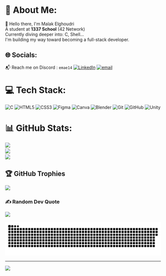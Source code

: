 # 💫 About Me:
👋 Hello there, I'm Malak Elghoudri<br> A student at **1337 School** (42 Network) <br>Currently diving deeper into: C, Shell...<br>I'm building my way toward becoming a full-stack developer.


## 🌐 Socials:
📬 Reach me on Discord  : `emae14`
[![LinkedIn](https://img.shields.io/badge/LinkedIn-%230077B5.svg?logo=linkedin&logoColor=white)](https://linkedin.com/in/www.linkedin.com/in/malak-elghoudri-4077a3302) [![email](https://img.shields.io/badge/Email-D14836?logo=gmail&logoColor=white)](mailto:m.elghoudri1@gmail.com) 

# 💻 Tech Stack:
![C](https://img.shields.io/badge/c-%2300599C.svg?style=for-the-badge&logo=c&logoColor=white) ![HTML5](https://img.shields.io/badge/html5-%23E34F26.svg?style=for-the-badge&logo=html5&logoColor=white) ![CSS3](https://img.shields.io/badge/css3-%231572B6.svg?style=for-the-badge&logo=css3&logoColor=white) ![Figma](https://img.shields.io/badge/figma-%23F24E1E.svg?style=for-the-badge&logo=figma&logoColor=white) ![Canva](https://img.shields.io/badge/Canva-%2300C4CC.svg?style=for-the-badge&logo=Canva&logoColor=white) ![Blender](https://img.shields.io/badge/blender-%23F5792A.svg?style=for-the-badge&logo=blender&logoColor=white) ![Git](https://img.shields.io/badge/git-%23F05033.svg?style=for-the-badge&logo=git&logoColor=white) ![GitHub](https://img.shields.io/badge/github-%23121011.svg?style=for-the-badge&logo=github&logoColor=white) ![Unity](https://img.shields.io/badge/unity-%23000000.svg?style=for-the-badge&logo=unity&logoColor=white)
# 📊 GitHub Stats:
![](https://github-readme-stats.vercel.app/api?username=elmacode1&theme=cobalt&hide_border=false&include_all_commits=true&count_private=false)<br/>
![](https://nirzak-streak-stats.vercel.app/?user=elmacode1&theme=cobalt&hide_border=false)<br/>
![](https://github-readme-stats.vercel.app/api/top-langs/?username=elmacode1&theme=cobalt&hide_border=false&include_all_commits=true&count_private=false&layout=compact)

## 🏆 GitHub Trophies
![](https://github-profile-trophy.vercel.app/?username=elmacode1&theme=dracula&no-frame=true&no-bg=false&margin-w=4)

### ✍️ Random Dev Quote
![](https://quotes-github-readme.vercel.app/api?type=horizontal&theme=dark)


![snake gif](https://github.com/elmacode1/elmacode1/blob/output/github-snake-dark.svg)

---
[![](https://visitcount.itsvg.in/api?id=elmacode1&icon=9&color=2)](https://visitcount.itsvg.in)

<!-- Proudly created with GPRM ( https://gprm.itsvg.in ) -->
